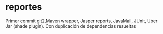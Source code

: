 # reportes
Primer commit git2,Maven wrapper, Jasper reports, JavaMail, JUnit, Uber Jar (shade plugin). Con duplicación de dependencias resueltas
